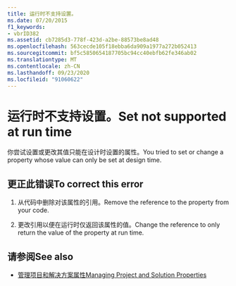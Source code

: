 ```yaml
---
title: 运行时不支持设置。
ms.date: 07/20/2015
f1_keywords:
- vbrID382
ms.assetid: cb7285d3-778f-423d-a2be-88573be8ad48
ms.openlocfilehash: 563cecde105f18ebba6da909a1977a272b052413
ms.sourcegitcommit: bf5c5850654187705bc94cc40ebfb62fe346ab02
ms.translationtype: MT
ms.contentlocale: zh-CN
ms.lasthandoff: 09/23/2020
ms.locfileid: "91060622"
---
```

# <a name="set-not-supported-at-run-time"></a><span data-ttu-id="48665-102">运行时不支持设置。</span><span class="sxs-lookup"><span data-stu-id="48665-102">Set not supported at run time</span></span>

<span data-ttu-id="48665-103">你尝试设置或更改其值只能在设计时设置的属性。</span><span class="sxs-lookup"><span data-stu-id="48665-103">You tried to set or change a property whose value can only be set at design time.</span></span>  
  
## <a name="to-correct-this-error"></a><span data-ttu-id="48665-104">更正此错误</span><span class="sxs-lookup"><span data-stu-id="48665-104">To correct this error</span></span>  
  
1. <span data-ttu-id="48665-105">从代码中删除对该属性的引用。</span><span class="sxs-lookup"><span data-stu-id="48665-105">Remove the reference to the property from your code.</span></span>  
  
2. <span data-ttu-id="48665-106">更改引用以便在运行时仅返回该属性的值。</span><span class="sxs-lookup"><span data-stu-id="48665-106">Change the reference to only return the value of the property at run time.</span></span>  
  
## <a name="see-also"></a><span data-ttu-id="48665-107">请参阅</span><span class="sxs-lookup"><span data-stu-id="48665-107">See also</span></span>

- [<span data-ttu-id="48665-108">管理项目和解决方案属性</span><span class="sxs-lookup"><span data-stu-id="48665-108">Managing Project and Solution Properties</span></span>](/visualstudio/ide/managing-project-and-solution-properties)
